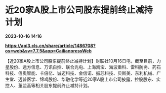 # 近20家A股上市公司股东提前终止减持计划

**2023-10-16 14:16**

**https://api3.cls.cn/share/article/1486708?os=web&sv=7.7.5&app=CailianpressWeb**

【近20家A股上市公司股东提前终止减持计划】财联社10月16日电，截至目前，力星股份、远方信息、万讯自控、联合光电、上海凯宝、海波重科、雷科防务、药石科技、佰奥智能、卡倍亿、诚迈科技、金信诺、振芯科技、贝斯美、东利机械、广生堂、迈普医学、锦鸡股份、华融化学等近20家A股上市公司披露，控股股东、实控人、董监高等相关股东提前终止减持计划。